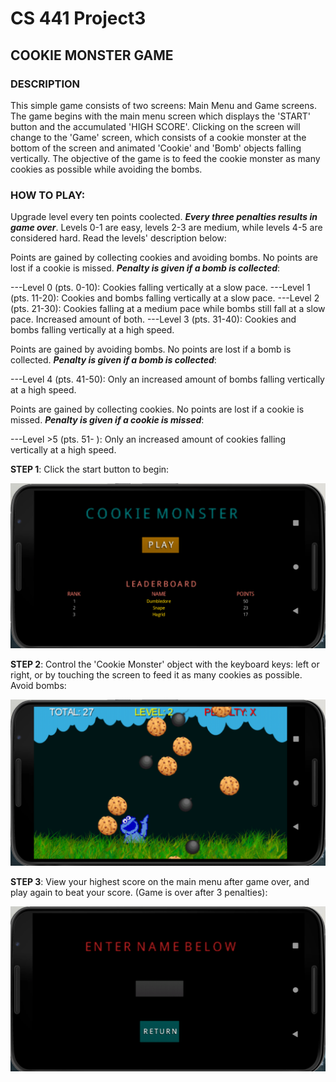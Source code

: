 # CS 441 Project3
## COOKIE MONSTER GAME

### **DESCRIPTION**
This simple game consists of two screens: Main Menu and Game screens. The game begins with the main menu screen which displays the 'START' button and the accumulated 'HIGH SCORE'. Clicking on the screen will change to the 'Game' screen, which consists of a cookie monster at the bottom of the screen and animated 'Cookie' and 'Bomb' objects falling vertically. The objective of the game is to feed the cookie monster as many cookies as possible while avoiding the bombs.

### HOW TO PLAY: 
Upgrade level every ten points coolected. ***Every three penalties results in game over***. Levels 0-1 are easy, levels 2-3 are medium, while levels 4-5 are considered hard. Read the levels' description below:

Points are gained by collecting cookies and avoiding bombs. No points are lost if a cookie is missed. ***Penalty is given if a bomb is collected***:

---Level 0 (pts. 0-10): Cookies falling vertically at a slow pace.
---Level 1 (pts. 11-20): Cookies and bombs falling vertically at a slow pace.
---Level 2 (pts. 21-30): Cookies falling at a medium pace while bombs still fall at a slow pace. Increased amount of both.
---Level 3 (pts. 31-40): Cookies and bombs falling vertically at a high speed.

Points are gained by avoiding bombs. No points are lost if a bomb is collected. ***Penalty is given if a bomb is collected***:

---Level 4 (pts. 41-50): Only an increased amount of bombs falling vertically at a high speed.

Points are gained by collecting cookies. No points are lost if a cookie is missed. ***Penalty is given if a cookie is missed***:

---Level >5 (pts. 51- ): Only an increased amount of cookies falling vertically at a high speed. 

**STEP 1**: Click the start button to begin:

![alt text](screenshots/figure1.png)

**STEP 2**: Control the 'Cookie Monster' object with the keyboard keys: left or right, or by touching the screen to feed it as many cookies as possible. Avoid bombs:

![alt text](screenshots/figure2.png)

**STEP 3**: View your highest score on the main menu after game over, and play again to beat your score. (Game is over after 3 penalties): 

![alt text](screenshots/figure3.png)
